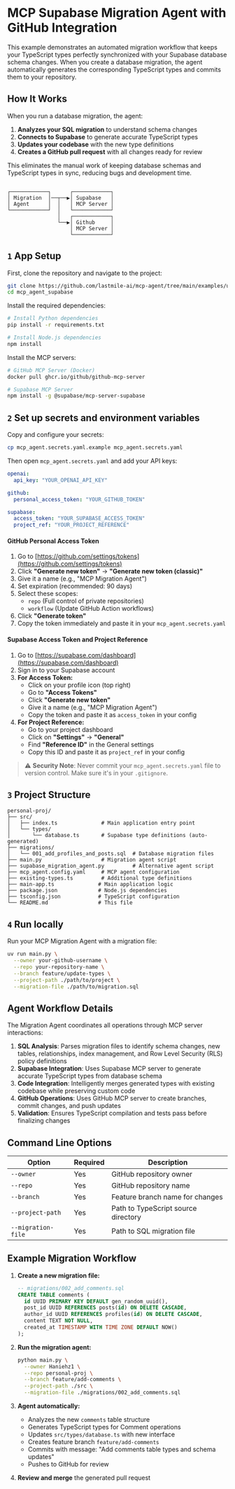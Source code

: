 # MCP Supabase Migration Agent with GitHub Integration

This example demonstrates an automated migration workflow that keeps your TypeScript types perfectly synchronized with your Supabase database schema changes. When you create a database migration, the agent automatically generates the corresponding TypeScript types and commits them to your repository.

## How It Works

When you run a database migration, the agent:

1. **Analyzes your SQL migration** to understand schema changes
2. **Connects to Supabase** to generate accurate TypeScript types 
3. **Updates your codebase** with the new type definitions
4. **Creates a GitHub pull request** with all changes ready for review

This eliminates the manual work of keeping database schemas and TypeScript types in sync, reducing bugs and development time.

```plaintext

┌────────────┐      ┌────────────┐
│ Migration  │──┬──▶│ Supabase   │
│ Agent      │  │   │ MCP Server │
└────────────┘  │   └────────────┘
                │   ┌────────────┐
                └──▶│ Github     │
                    │ MCP Server │
                    └────────────┘

```

## `1` App Setup

First, clone the repository and navigate to the project:

```bash
git clone https://github.com/lastmile-ai/mcp-agent/tree/main/examples/usecases/mcp_agent_supabase
cd mcp_agent_supabase
```

Install the required dependencies:

```bash
# Install Python dependencies
pip install -r requirements.txt

# Install Node.js dependencies  
npm install
```

Install the MCP servers:

```bash
# GitHub MCP Server (Docker)
docker pull ghcr.io/github/github-mcp-server

# Supabase MCP Server
npm install -g @supabase/mcp-server-supabase
```

## `2` Set up secrets and environment variables

Copy and configure your secrets:

```bash
cp mcp_agent.secrets.yaml.example mcp_agent.secrets.yaml
```

Then open `mcp_agent.secrets.yaml` and add your API keys:

```yaml
openai:
  api_key: "YOUR_OPENAI_API_KEY"

github:
  personal_access_token: "YOUR_GITHUB_TOKEN"

supabase:
  access_token: "YOUR_SUPABASE_ACCESS_TOKEN"
  project_ref: "YOUR_PROJECT_REFERENCE"
```

#### GitHub Personal Access Token
1. Go to [https://github.com/settings/tokens](https://github.com/settings/tokens)
2. Click **"Generate new token"** → **"Generate new token (classic)"**
3. Give it a name (e.g., "MCP Migration Agent")
4. Set expiration (recommended: 90 days)
5. Select these scopes:
   - `repo` (Full control of private repositories)
   - `workflow` (Update GitHub Action workflows)
6. Click **"Generate token"**
7. Copy the token immediately and paste it in your `mcp_agent.secrets.yaml`

#### Supabase Access Token and Project Reference
1. Go to [https://supabase.com/dashboard](https://supabase.com/dashboard)
2. Sign in to your Supabase account
3. **For Access Token:**
   - Click on your profile icon (top right)
   - Go to **"Access Tokens"**
   - Click **"Generate new token"**
   - Give it a name (e.g., "MCP Migration Agent")
   - Copy the token and paste it as `access_token` in your config
4. **For Project Reference:**
   - Go to your project dashboard
   - Click on **"Settings"** → **"General"**
   - Find **"Reference ID"** in the General settings
   - Copy this ID and paste it as `project_ref` in your config

> ⚠️ **Security Note**: Never commit your `mcp_agent.secrets.yaml` file to version control. Make sure it's in your `.gitignore`.



## `3` Project Structure

```
personal-proj/
├── src/
│   ├── index.ts              # Main application entry point
│   └── types/
│       └── database.ts       # Supabase type definitions (auto-generated)
├── migrations/
│   └── 001_add_profiles_and_posts.sql  # Database migration files
├── main.py                   # Migration agent script
├── supabase_migration_agent.py         # Alternative agent script
├── mcp_agent.config.yaml     # MCP agent configuration
├── existing-types.ts         # Additional type definitions
├── main-app.ts              # Main application logic
├── package.json             # Node.js dependencies
├── tsconfig.json            # TypeScript configuration
└── README.md                # This file
```

## `4` Run locally

Run your MCP Migration Agent with a migration file:

```bash
uv run main.py \
  --owner your-github-username \
  --repo your-repository-name \
  --branch feature/update-types \
  --project-path ./path/to/project \
  --migration-file ./path/to/migration.sql
```

## Agent Workflow Details

The Migration Agent coordinates all operations through MCP server interactions:

1. **SQL Analysis**: Parses migration files to identify schema changes, new tables, relationships, index management, and Row Level Security (RLS) policy definitions
2. **Supabase Integration**: Uses Supabase MCP server to generate accurate TypeScript types from database schema  
3. **Code Integration**: Intelligently merges generated types with existing codebase while preserving custom code
4. **GitHub Operations**: Uses GitHub MCP server to create branches, commit changes, and push updates
5. **Validation**: Ensures TypeScript compilation and tests pass before finalizing changes


## Command Line Options

| Option | Required | Description |
|--------|----------|-------------|
| `--owner` | Yes | GitHub repository owner |
| `--repo` | Yes | GitHub repository name |
| `--branch` | Yes | Feature branch name for changes |
| `--project-path` | Yes | Path to TypeScript source directory |
| `--migration-file` | Yes | Path to SQL migration file |


## Example Migration Workflow

1. **Create a new migration file:**
   ```sql
   -- migrations/002_add_comments.sql
   CREATE TABLE comments (
     id UUID PRIMARY KEY DEFAULT gen_random_uuid(),
     post_id UUID REFERENCES posts(id) ON DELETE CASCADE,
     author_id UUID REFERENCES profiles(id) ON DELETE CASCADE,
     content TEXT NOT NULL,
     created_at TIMESTAMP WITH TIME ZONE DEFAULT NOW()
   );
   ```

2. **Run the migration agent:**
   ```bash
   python main.py \
     --owner Haniehz1 \
     --repo personal-proj \
     --branch feature/add-comments \
     --project-path ./src \
     --migration-file ./migrations/002_add_comments.sql
   ```

3. **Agent automatically:**
   - Analyzes the new `comments` table structure
   - Generates TypeScript types for Comment operations
   - Updates `src/types/database.ts` with new interface
   - Creates feature branch `feature/add-comments`
   - Commits with message: "Add comments table types and schema updates"
   - Pushes to GitHub for review

4. **Review and merge** the generated pull request
